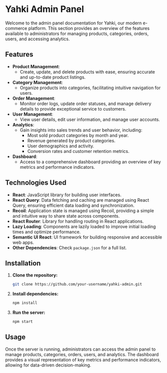 # Yahki Admin Panel

Welcome to the admin panel documentation for Yahki, our modern e-commerce platform. This section provides an overview of the features available to administrators for managing products, categories, orders, users, and accessing analytics.

## Features

- **Product Management**:
  - Create, update, and delete products with ease, ensuring accurate and up-to-date product listings.
- **Category Management**:
  - Organize products into categories, facilitating intuitive navigation for users.
- **Order Management**:
  - Monitor order logs, update order statuses, and manage delivery details to provide exceptional service to customers.
- **User Management**:
  - View user details, edit user information, and manage user accounts.
- **Analytics**:
  - Gain insights into sales trends and user behavior, including:
    - Most sold product categories by month and year.
    - Revenue generated by product categories.
    - User demographics and activity.
    - Conversion rates and customer retention metrics.
- **Dashboard**:
  - Access to a comprehensive dashboard providing an overview of key metrics and performance indicators.

## Technologies Used

- **React**: JavaScript library for building user interfaces.
- **React Query**: Data fetching and caching are managed using React Query, ensuring efficient data loading and synchronization.
- **Recoil**: Application state is managed using Recoil, providing a simple and intuitive way to share state across components.
- **React Router**: Library for handling routing in React applications.
- **Lazy Loading**: Components are lazily loaded to improve initial loading times and optimize performance.
- **Semantic UI React**: UI framework for building responsive and accessible web apps.
- **Other Dependencies**: Check `package.json` for a full list.

## Installation

1. **Clone the repository:**
    ```bash
    git clone https://github.com/your-username/yahki-admin.git
    ```

2. **Install dependencies:**
    ```bash
    npm install
    ```

3. **Run the server:**
    ```bash
    npm start
    ```

## Usage

Once the server is running, administrators can access the admin panel to manage products, categories, orders, users, and analytics. The dashboard provides a visual representation of key metrics and performance indicators, allowing for data-driven decision-making.
